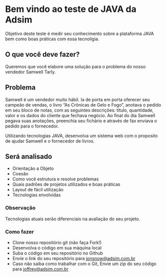 # Bem vindo ao teste de JAVA da Adsim

Objetivo deste teste é medir seu conhecimento sobre a plataforma JAVA bem como boas práticas com essa tecnoligia.

## O que você deve fazer?

Queremos que você elabore uma solução para o problema do nosso vendedor Samwell Tarly.

## Problema
Samwell é um vendedor muito hábil. Ia de porta em porta oferecer seu campeão de vendas, o livro “As Crônicas de Gelo e Fogo”, anotava o pedido em seu bloco de notas, com as seguintes descrições: título, quantidade, valor e os dados do cliente que fechava negócio. 
Ao final do dia Samwell pegava suas anotações, preenchia seu fichário e através de fax enviava o pedido para o fornecedor.

Utilizando tecnologias JAVA, desenvolva um sistema web com o proposito de ajudar Samwell e o fornecedor de livros.

## Será analisado

- Orientação a Objeto
- Coesão
- Como você estrutura e resolve problemas
- Quais padrões de projetos utilizados e boas práticas
- Layout de fácil utilização
- Tecnologias envolvidas

### Observação
Tecnologias atuais serão diferenciais na avaliação do seu projeto.


### Como fazer

- Clone nosso repositório git (não faça Fork!)
- Desenvolva o código em sua máquina local
- Suba o código em seu repositório no Github
- Envie o link do seu repositório para jonsnow@adsim.com.br
- Caso não saiba como trabalhar com o Git, Envie um zip do seu código para joffrey@adsim.com.br
